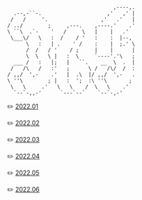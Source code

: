 ```
                                  ,----,.
  .--,-``-.                     ,'   ,' |
 /   /     '.                 ,'   .'   |
/ ../        ;     ,---.    ,----.'    .'
\ ``\  .`-    '   /     \   |    |   .'
 \___\/   \   :  /    / '   :    :  |--,
      \   :   | .    ' /    :    |  ;.' \
      /  /   / '    / ;     |    |      |
      \  \   \ |   :  \     `----'.'\   ;
  ___ /   :   |;   |   ``.    __  \  .  |
 /   /\   /   :'   ;      \ /   /\/  /  :
/ ,,/  ',-    .'   |  .\  |/ ,,/  ',-   .
\ ''\        ; |   :  ';  :\ ''\       ;
 \   \     .'   \   \    /  \   \    .'
  `--`-,,-'      `---`--`    `--`-,-'

```

✏️ [2022.01](2022-01/Q&A.md)

✏️ [2022.02](2022-02/Q&A.md)

✏️ [2022.03](2022-03/Q&A.md)

✏️ [2022.04](2022-04/Q&A.md)

✏️ [2022.05](2022-05/Q&A.md)

✏️ [2022.06](2022-06/Q&A.md)
